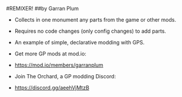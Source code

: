 #REMIXER!
##by Garran Plum

- Collects in one monument any parts from the game or other mods.
- Requires no code changes (only config changes) to add parts.
- An example of simple, declarative modding with GPS.

- Get more GP mods at mod.io:
- https://mod.io/members/garranplum

- Join The Orchard, a GP modding Discord:
- https://discord.gg/aeehVjMtzB
